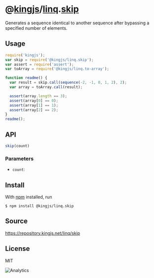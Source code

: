 # @[kingjs][@kingjs]/[linq][ns0].[skip][ns1]
Generates a sequence identical to another sequence  after bypassing a specified number of elements.
## Usage
```js
require('kingjs');
var skip = require('@kingjs/linq.skip');
var assert = require('assert');
var toArray = require('@kingjs/linq.to-array');

function readme() {
  var result = skip.call(sequence(-2, -1, 0, 1, 2), 2);
  var array = toArray.call(result);

  assert(array.length == 3);
  assert(array[0] == 0);
  assert(array[1] == 1);
  assert(array[2] == 2);
}
readme();
```

## API
```ts
skip(count)
```

### Parameters
- `count`: 



## Install
With [npm](https://npmjs.org/) installed, run
```
$ npm install @kingjs/linq.skip
```

## Source
https://repository.kingjs.net/linq/skip
## License
MIT

![Analytics](https://analytics.kingjs.net/linq/skip)

[@kingjs]: https://www.npmjs.com/package/kingjs
[ns0]: https://www.npmjs.com/package/@kingjs/linq
[ns1]: https://www.npmjs.com/package/@kingjs/linq.skip
